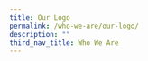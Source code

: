 ```yaml
---
title: Our Logo
permalink: /who-we-are/our-logo/
description: ""
third_nav_title: Who We Are
---
```







